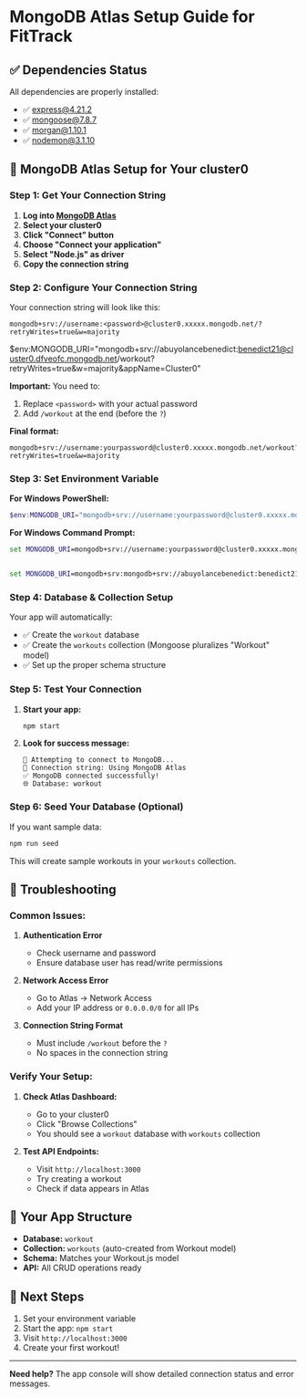 # MongoDB Atlas Setup Guide for FitTrack

## ✅ Dependencies Status
All dependencies are properly installed:
- ✅ express@4.21.2
- ✅ mongoose@7.8.7  
- ✅ morgan@1.10.1
- ✅ nodemon@3.1.10

## 🎯 MongoDB Atlas Setup for Your cluster0

### Step 1: Get Your Connection String

1. **Log into [MongoDB Atlas](https://cloud.mongodb.com)**
2. **Select your cluster0**
3. **Click "Connect" button**
4. **Choose "Connect your application"**
5. **Select "Node.js" as driver**
6. **Copy the connection string**

### Step 2: Configure Your Connection String

Your connection string will look like this:
```
mongodb+srv://username:<password>@cluster0.xxxxx.mongodb.net/?retryWrites=true&w=majority
```
$env:MONGODB_URI="mongodb+srv://abuyolancebenedict:benedict21@cluster0.dfveofc.mongodb.net/workout?retryWrites=true&w=majority&appName=Cluster0"

**Important:** You need to:
1. Replace `<password>` with your actual password
2. Add `/workout` at the end (before the `?`)

**Final format:**
```
mongodb+srv://username:yourpassword@cluster0.xxxxx.mongodb.net/workout?retryWrites=true&w=majority
```

### Step 3: Set Environment Variable

**For Windows PowerShell:**
```powershell
$env:MONGODB_URI="mongodb+srv://username:yourpassword@cluster0.xxxxx.mongodb.net/workout?retryWrites=true&w=majority"
```

**For Windows Command Prompt:**
```cmd
set MONGODB_URI=mongodb+srv://username:yourpassword@cluster0.xxxxx.mongodb.net/workout?retryWrites=true&w=majority


set MONGODB_URI=mongodb+srv:mongodb+srv://abuyolancebenedict:benedict21@cluster0.dfveofc.mongodb.net/workout?retryWrites=true&w=majority&appName=Cluster0
```

### Step 4: Database & Collection Setup

Your app will automatically:
- ✅ Create the `workout` database
- ✅ Create the `workouts` collection (Mongoose pluralizes "Workout" model)
- ✅ Set up the proper schema structure

### Step 5: Test Your Connection

1. **Start your app:**
   ```bash
   npm start
   ```

2. **Look for success message:**
   ```
   🔗 Attempting to connect to MongoDB...
   📝 Connection string: Using MongoDB Atlas
   ✅ MongoDB connected successfully!
   🌐 Database: workout
   ```

### Step 6: Seed Your Database (Optional)

If you want sample data:
```bash
npm run seed
```

This will create sample workouts in your `workouts` collection.

## 🔧 Troubleshooting

### Common Issues:

1. **Authentication Error**
   - Check username and password
   - Ensure database user has read/write permissions

2. **Network Access Error**
   - Go to Atlas → Network Access
   - Add your IP address or `0.0.0.0/0` for all IPs

3. **Connection String Format**
   - Must include `/workout` before the `?`
   - No spaces in the connection string

### Verify Your Setup:

1. **Check Atlas Dashboard:**
   - Go to your cluster0
   - Click "Browse Collections"
   - You should see a `workout` database with `workouts` collection

2. **Test API Endpoints:**
   - Visit `http://localhost:3000`
   - Try creating a workout
   - Check if data appears in Atlas

## 🚀 Your App Structure

- **Database:** `workout`
- **Collection:** `workouts` (auto-created from Workout model)
- **Schema:** Matches your Workout.js model
- **API:** All CRUD operations ready

## 📱 Next Steps

1. Set your environment variable
2. Start the app: `npm start`
3. Visit `http://localhost:3000`
4. Create your first workout!

---

**Need help?** The app console will show detailed connection status and error messages. 